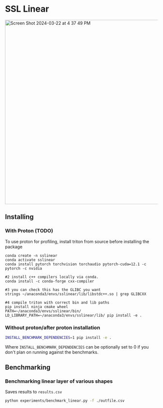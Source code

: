 

# SSL Linear 

<img width="605" alt="Screen Shot 2024-03-22 at 4 37 49 PM" src="https://github.com/kimiasa/SSLinear/assets/98286289/6e090a92-af37-4f84-bc36-bed86a787223">


## Installing

### With Proton (TODO)
To use proton for profiling, install triton from source before installing the package
```
conda create -n sslinear
conda activate sslinear
conda install pytorch torchvision torchaudio pytorch-cuda=12.1 -c pytorch -c nvidia

#2 install c++ compilers locally via conda. 
conda install -c conda-forge cxx-compiler

#3 you can check this has the GLIBC you want
strings ~/anaconda3/envs/sslinear/lib/libstdc++.so | grep GLIBCXX

#4 compile triton with correct bin and lib paths 
pip install ninja cmake wheel
PATH=~/anaconda3/envs/sslinear/bin/ LD_LIBRARY_PATH=~/anaconda3/envs/sslinear/lib/ pip install -e .
```

### Without proton/after proton installation
```sh
INSTALL_BENCHMARK_DEPENDENCIES=1 pip install -e .
```
Where `INSTALL_BENCHMARK_DEPENDENCIES` can be optionally set to 0 if you don't plan on running against the benchmarks.

## Benchmarking

### Benchmarking linear layer of various shapes
Saves results to `results.csv`
```sh
python experiments/benchmark_linear.py -f ./outfile.csv
```
